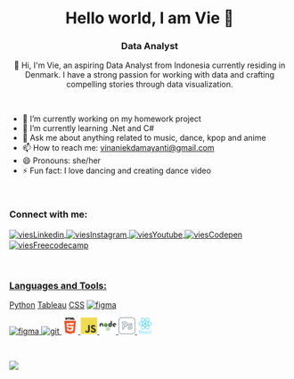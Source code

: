 <h1 align="center">Hello world, I am Vie 👋 </h1>

<h3 align="center">Data Analyst</h3>

<p align="center">👋 Hi, I'm Vie, an aspiring Data Analyst from Indonesia currently residing in Denmark. I have a strong passion for working with data and crafting compelling stories through data visualization.</p>
<br>

- 🔭 I’m currently working on my homework project 
- 🌱 I’m currently learning .Net and C#
- 💬 Ask me about anything related to music, dance, kpop and anime
- 📫 How to reach me: vinaniekdamayanti@gmail.com
- 😄 Pronouns: she/her
- ⚡ Fun fact: I love dancing and creating dance video 
<br>
<h3 align="left">Connect with me:</h3>
<p align="left">
<a href="https://www.linkedin.com/in/vinaniek-ayu-damayanti-90b083141/" target="blank"><img align="center" height="25" width="30" src="https://cdn.jsdelivr.net/npm/simple-icons@v7/icons/linkedin.svg" alt="viesLinkedin"/>
<a href="https://www.instagram.com/vie_damayanti/" target="blank"><img align="center" height="25" width="30" src="https://cdn.jsdelivr.net/npm/simple-icons@v7/icons/instagram.svg" alt="viesInstagram"/>
<a href="https://www.youtube.com/channel/UCgHA3v4d1XqvuwwMZzWzq-Q" target="blank"><img align="center" height="25" width="30" src="https://cdn.jsdelivr.net/npm/simple-icons@v7/icons/youtube.svg" alt="viesYoutube"/>
<a href="https://codepen.io/vie_damayanti" target="blank"><img align="center" height="25" width="30" src="https://cdn.jsdelivr.net/npm/simple-icons@v7/icons/codepen.svg" alt="viesCodepen"/>
 <a href="https://www.freecodecamp.org/vie_damayanti" target="blank"><img align="center" height="30" width="30" src="https://cdn.jsdelivr.net/npm/simple-icons@7.21.0/icons/freecodecamp.svg" alt="viesFreecodecamp"/>
</p>
<br>
<h3 align="left">Languages and Tools:</h3>
<p>
  <a href="https://www.python.org/" target="_blank" rel="noreferrer">Python</a>
  <a href="https://www.tableau.com/" target="_blank" rel="noreferrer">Tableau</a>
  <a href="https://www.w3schools.com/css/" target="_blank" rel="noreferrer">CSS</a>
  <a href="https://www.figma.com/" target="_blank" rel="noreferrer">
    <img src="https://www.vectorlogo.zone/logos/figma/figma-icon.svg" alt="figma" width="40" height="30"/>
  </a>
</p>



<p align="left"> <a href="https://www.w3schools.com/css/" target="_blank" rel="noreferrer">  </a> <a href="https://www.figma.com/" target="_blank" rel="noreferrer"> <img src="https://www.vectorlogo.zone/logos/figma/figma-icon.svg" alt="figma" width="40" height="30"/> </a> <a href="https://git-scm.com/" target="_blank" rel="noreferrer"> <img src="https://www.vectorlogo.zone/logos/git-scm/git-scm-icon.svg" alt="git" width="30" height="30"/> </a> <a href="https://www.w3.org/html/" target="_blank" rel="noreferrer"> <img src="https://raw.githubusercontent.com/devicons/devicon/master/icons/html5/html5-original-wordmark.svg" alt="html5" width="30" height="30"/> </a> <a href="https://developer.mozilla.org/en-US/docs/Web/JavaScript" target="_blank" rel="noreferrer"> <img src="https://raw.githubusercontent.com/devicons/devicon/master/icons/javascript/javascript-original.svg" alt="javascript" width="30" height="30"/> </a> <a href="https://nodejs.org" target="_blank" rel="noreferrer"> <img src="https://raw.githubusercontent.com/devicons/devicon/master/icons/nodejs/nodejs-original-wordmark.svg" alt="nodejs" width="30" height="30"/> </a> <a href="https://www.photoshop.com/en" target="_blank" rel="noreferrer"> <img src="https://raw.githubusercontent.com/devicons/devicon/master/icons/photoshop/photoshop-line.svg" alt="photoshop" width="30" height="30"/> </a> <a href="https://reactjs.org/" target="_blank" rel="noreferrer"> <img src="https://raw.githubusercontent.com/devicons/devicon/master/icons/react/react-original-wordmark.svg" alt="react" width="30" height="30"/> </a> </p>
<br>

<a href="https://visitorbadge.io/status?path=https%3A%2F%2Fgithub.com%2Fviedamayanti"><img src="https://api.visitorbadge.io/api/visitors?path=https%3A%2F%2Fgithub.com%2Fviedamayanti&countColor=%23263759" /></a>


